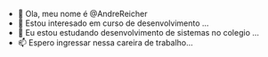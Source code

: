 - 👋 Ola, meu nome é @AndreReicher
- 👀 Estou interesado em curso de desenvolvimento ...
- 🌱 Eu estou estudando desenvolvimento de sistemas no colegio ...
- 📫 Espero ingressar nessa careira de trabalho...
  

<!---
AndreReicher/AndreReicher is a ✨ special ✨ repository because its `README.md` (this file) appears on your GitHub profile.
You can click the Preview link to take a look at your changes.
--->
